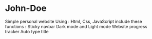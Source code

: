 # John-Doe
Simple personal website
Using : Html, Css, JavaScript
include these functions :
Sticky navbar
Dark mode and Light mode
Website progress tracker
Auto type title
